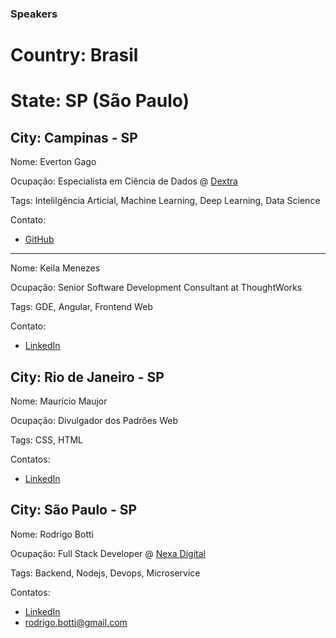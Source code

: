 ### Speakers

# Country: Brasil

# State: SP (São Paulo)

## City: Campinas - SP 

Nome: Everton Gago

Ocupação: Especialista em Ciência de Dados @ [Dextra](https://dextra.com.br/pt/)

Tags: Intelilgência Articial, Machine Learning, Deep Learning, Data Science

Contato: 
- [GitHub](https://github.com/evertongago)

---

Nome: Keila Menezes

Ocupação: Senior Software Development Consultant at ThoughtWorks

Tags: GDE, Angular, Frontend Web

Contato:
- [LinkedIn](https://www.linkedin.com/in/keilla-menezes/)

## City: Rio de Janeiro - SP

Nome: Maurício Maujor

Ocupação: Divulgador dos Padrões Web

Tags: CSS, HTML

Contatos: 
- [LinkedIn](https://www.linkedin.com/in/mauricio-maujor-800111a3/)

## City: São Paulo - SP

Nome: Rodrigo Botti

Ocupação: Full Stack Developer @ [Nexa Digital](https://www.linkedin.com/company/nexadigital/)

Tags: Backend, Nodejs, Devops, Microservice

Contatos: 
- [LinkedIn](https://www.linkedin.com/in/rodrigo-botti/)
- rodrigo.botti@gmail.com
